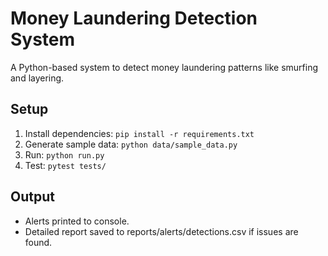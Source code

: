 # Money Laundering Detection System

A Python-based system to detect money laundering patterns like smurfing and layering.

## Setup
1. Install dependencies: `pip install -r requirements.txt`
2. Generate sample data: `python data/sample_data.py`
3. Run: `python run.py`
4. Test: `pytest tests/`

## Output
- Alerts printed to console.
- Detailed report saved to reports/alerts/detections.csv if issues are found.